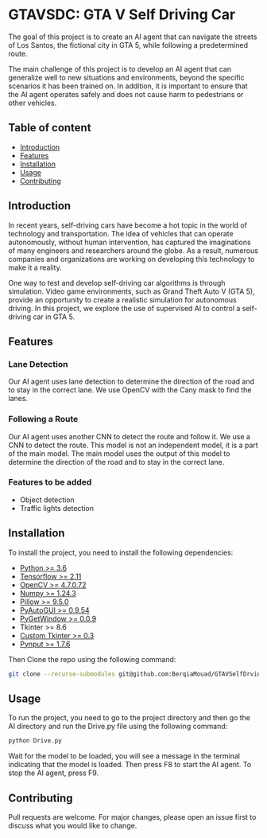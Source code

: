 # **GTAVSDC: GTA V Self Driving Car**

<p>
The goal of this project is to create an AI agent that can navigate the streets of Los
Santos, the fictional city in GTA 5, while following a predetermined route.
</p>
<p>
The main challenge of this project is to develop an AI agent that can generalize well
to new situations and environments, beyond the specific scenarios it has been trained
on. In addition, it is important to ensure that the AI agent operates safely and does not
cause harm to pedestrians or other vehicles.
</p>



## **Table of content**
+ [Introduction](#introduction)
+ [Features](#features)
+ [Installation](#installation)
+ [Usage](#usage)
+ [Contributing](#contributing)


## **Introduction**
<p>
In recent years, self-driving cars have become a hot topic in the world of technology
and transportation. The idea of vehicles that can operate autonomously, without human
intervention, has captured the imaginations of many engineers and researchers around
the globe. As a result, numerous companies and organizations are working on developing
this technology to make it a reality.
</p>
<p>
One way to test and develop self-driving car algorithms is through simulation. Video
game environments, such as Grand Theft Auto V (GTA 5), provide an opportunity to
create a realistic simulation for autonomous driving. In this project, we explore the use
of supervised AI to control a self-driving car in GTA 5.
</p>

## **Features**

### **Lane Detection**
<p>
Our AI agent uses lane detection to determine the direction of the road and to stay in the correct lane. We use OpenCV with the Cany mask to find the lanes.
</p>

### **Following a Route**
<p>
Our AI agent uses another CNN to detect the route and follow it. We use a CNN to detect the route. This model is not an independent model, it is a part of the main model. The main model uses the output of this model to determine the direction of the road and to stay in the correct lane.
</p>

### **Features to be added**
+ Object detection
+ Traffic lights detection

## **Installation**

To install the project, you need to install the following dependencies:
+ [Python >= 3.6](https://www.python.org/downloads/release/python-360/)
+ [Tensorflow >= 2.11](https://www.tensorflow.org/install/pip)
+ [OpenCV >= 4.7.0.72](https://pypi.org/project/opencv-python/)
+ [Numpy >= 1.24.3](https://pypi.org/project/numpy/)
+ [Pillow >= 9.5.0](https://pypi.org/project/Pillow/)
+ [PyAutoGUI >= 0.9.54](https://pypi.org/project/PyAutoGUI/)
+ [PyGetWindow >= 0.0.9](https://pypi.org/project/PyGetWindow/)
+ Tkinter >= 8.6
+ [Custom Tkinter >= 0.3](https://pypi.org/project/customtkinter/0.3/) 
+ [Pynput >= 1.7.6](https://pypi.org/project/pynput/)

Then Clone the repo using the following command:
```bash
git clone --recurse-submodules git@github.com:BerqiaMouad/GTAVSelfDrvingCarSupervisedAI.git 
```

## **Usage**

To run the project, you need to go to the project directory and then go the AI directory and run the Drive.py file using the following command:
```bash
python Drive.py
```
Wait for the model to be loaded, you will see a message in the terminal indicating that the model is loaded. Then press F8 to start the AI agent. To stop the AI agent, press F9.

## **Contributing**

Pull requests are welcome. For major changes, please open an issue first to discuss what you would like to change.

